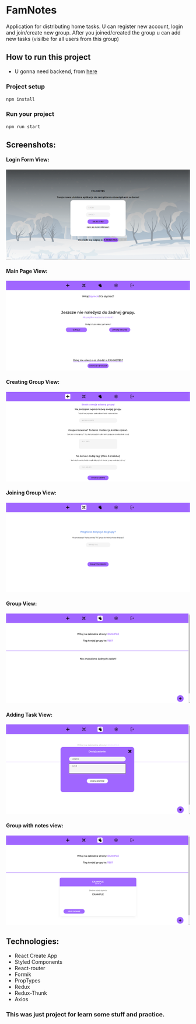 # FamNotes

Application for distributing home tasks. U can register new account, login and join/create new group. After you joined/created the group u can add new tasks (visilbe for all users from this group)

## How to run this project

- U gonna need backend, from [here](https://github.com/Szymon-Lurka/FamNotes-Backend)

### Project setup

```
npm install
```

### Run your project

```
npm run start
```

## Screenshots:

#### Login Form View:

![LoginForm](./screenshots/LOGIN.png?raw=true)

#### Main Page View:

![MainPage](./screenshots/MainPage.png?raw=true)

#### Creating Group View:

![CreatingGroupView](./screenshots/creatinggroup.png?raw=true)

#### Joining Group View:

![JoiningGroupView](./screenshots/joininggroup.png?raw=true)

#### Group View:

![GroupView](./screenshots/GROUPVIEW.png?raw=true)

#### Adding Task View:

![AddTaskView](./screenshots/ADDINGNEWTASK.png?raw=true)

#### Group with notes view:

![GroupWithNotesView](./screenshots/NOTESVIEW.png?raw=true)

## Technologies:

- React Create App
- Styled Components
- React-router
- Formik
- PropTypes
- Redux
- Redux-Thunk
- Axios

### This was just project for learn some stuff and practice.
